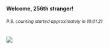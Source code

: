 #### Welcome, 256th stranger!

###### <sup>P.S. counting started approximately in 10.01.21</sup>

<img src="https://kraftwerk28.pp.ua/vcnt.png"></img>
